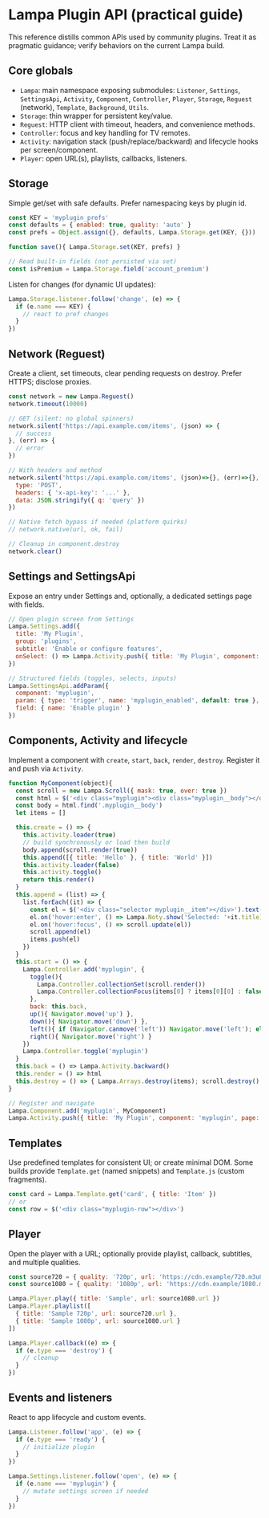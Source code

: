 # Lampa Plugin API (practical guide)

This reference distills common APIs used by community plugins. Treat it as pragmatic guidance; verify behaviors on the current Lampa build.

## Core globals

- `Lampa`: main namespace exposing submodules: `Listener`, `Settings`, `SettingsApi`, `Activity`, `Component`, `Controller`, `Player`, `Storage`, `Reguest` (network), `Template`, `Background`, `Utils`.
- `Storage`: thin wrapper for persistent key/value.
- `Reguest`: HTTP client with timeout, headers, and convenience methods.
- `Controller`: focus and key handling for TV remotes.
- `Activity`: navigation stack (push/replace/backward) and lifecycle hooks per screen/component.
- `Player`: open URL(s), playlists, callbacks, listeners.

## Storage

Simple get/set with safe defaults. Prefer namespacing keys by plugin id.

```js
const KEY = 'myplugin_prefs'
const defaults = { enabled: true, quality: 'auto' }
const prefs = Object.assign({}, defaults, Lampa.Storage.get(KEY, {}))

function save(){ Lampa.Storage.set(KEY, prefs) }

// Read built-in fields (not persisted via set)
const isPremium = Lampa.Storage.field('account_premium')
```

Listen for changes (for dynamic UI updates):

```js
Lampa.Storage.listener.follow('change', (e) => {
  if (e.name === KEY) {
    // react to pref changes
  }
})
```

## Network (Reguest)

Create a client, set timeouts, clear pending requests on destroy. Prefer HTTPS; disclose proxies.

```js
const network = new Lampa.Reguest()
network.timeout(10000)

// GET (silent: no global spinners)
network.silent('https://api.example.com/items', (json) => {
  // success
}, (err) => {
  // error
})

// With headers and method
network.silent('https://api.example.com/items', (json)=>{}, (err)=>{}, false, {
  type: 'POST',
  headers: { 'x-api-key': '...' },
  data: JSON.stringify({ q: 'query' })
})

// Native fetch bypass if needed (platform quirks)
// network.native(url, ok, fail)

// Cleanup in component.destroy
network.clear()
```

## Settings and SettingsApi

Expose an entry under Settings and, optionally, a dedicated settings page with fields.

```js
// Open plugin screen from Settings
Lampa.Settings.add({
  title: 'My Plugin',
  group: 'plugins',
  subtitle: 'Enable or configure features',
  onSelect: () => Lampa.Activity.push({ title: 'My Plugin', component: 'myplugin' })
})

// Structured fields (toggles, selects, inputs)
Lampa.SettingsApi.addParam({
  component: 'myplugin',
  param: { type: 'trigger', name: 'myplugin_enabled', default: true },
  field: { name: 'Enable plugin' }
})
```

## Components, Activity and lifecycle

Implement a component with `create`, `start`, `back`, `render`, `destroy`. Register it and push via `Activity`.

```js
function MyComponent(object){
  const scroll = new Lampa.Scroll({ mask: true, over: true })
  const html = $('<div class="myplugin"><div class="myplugin__body"></div></div>')
  const body = html.find('.myplugin__body')
  let items = []

  this.create = () => {
    this.activity.loader(true)
    // build synchronously or load then build
    body.append(scroll.render(true))
    this.append([{ title: 'Hello' }, { title: 'World' }])
    this.activity.loader(false)
    this.activity.toggle()
    return this.render()
  }
  this.append = (list) => {
    list.forEach((it) => {
      const el = $('<div class="selector myplugin__item"></div>').text(it.title)
      el.on('hover:enter', () => Lampa.Noty.show('Selected: '+it.title))
      el.on('hover:focus', () => scroll.update(el))
      scroll.append(el)
      items.push(el)
    })
  }
  this.start = () => {
    Lampa.Controller.add('myplugin', {
      toggle(){
        Lampa.Controller.collectionSet(scroll.render())
        Lampa.Controller.collectionFocus(items[0] ? items[0][0] : false, scroll.render())
      },
      back: this.back,
      up(){ Navigator.move('up') },
      down(){ Navigator.move('down') },
      left(){ if (Navigator.canmove('left')) Navigator.move('left'); else Lampa.Controller.toggle('menu') },
      right(){ Navigator.move('right') }
    })
    Lampa.Controller.toggle('myplugin')
  }
  this.back = () => Lampa.Activity.backward()
  this.render = () => html
  this.destroy = () => { Lampa.Arrays.destroy(items); scroll.destroy(); html.remove() }
}

// Register and navigate
Lampa.Component.add('myplugin', MyComponent)
Lampa.Activity.push({ title: 'My Plugin', component: 'myplugin', page: 1 })
```

## Templates

Use predefined templates for consistent UI; or create minimal DOM. Some builds provide `Template.get` (named snippets) and `Template.js` (custom fragments).

```js
const card = Lampa.Template.get('card', { title: 'Item' })
// or
const row = $('<div class="myplugin-row"></div>')
```

## Player

Open the player with a URL; optionally provide playlist, callback, subtitles, and multiple qualities.

```js
const source720 = { quality: '720p', url: 'https://cdn.example/720.m3u8' }
const source1080 = { quality: '1080p', url: 'https://cdn.example/1080.m3u8' }

Lampa.Player.play({ title: 'Sample', url: source1080.url })
Lampa.Player.playlist([
  { title: 'Sample 720p', url: source720.url },
  { title: 'Sample 1080p', url: source1080.url }
])

Lampa.Player.callback((e) => {
  if (e.type === 'destroy') {
    // cleanup
  }
})
```

## Events and listeners

React to app lifecycle and custom events.

```js
Lampa.Listener.follow('app', (e) => {
  if (e.type === 'ready') {
    // initialize plugin
  }
})

Lampa.Settings.listener.follow('open', (e) => {
  if (e.name === 'myplugin') {
    // mutate settings screen if needed
  }
})
```
